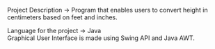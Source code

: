 Project Description -> Program that enables users to convert height in centimeters based on feet and inches.

Language for the project -> Java</br>
Graphical User Interface is made using Swing API and Java AWT.
